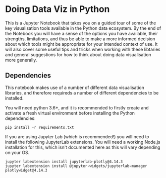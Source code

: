 # Doing Data Viz in Python

This is a Jupyter Notebook that takes you on a guided tour of some of the key 
visualisation tools available in the Python data ecosystem. By the end of the 
Notebook you will have a sense of the options you have available, their 
strengths, limitations, and thus be able to make a more informed decision about 
which tools might be appropriate for your intended context of use. It will also 
cover some useful tips and tricks when working with these libtaries and general 
suggestions for how to think about doing data visualisation more generally.  

## Dependencies

This notebook makes use of a number of different data visualisation libraries,
and therefore requireds a number of different dependencies to be installed.

You will need python 3.6+, and it is recommended to firstly create and activate
a fresh virtual environment before installing the Python dependencies:

    pip install -r requirements.txt

If you are using Jupyter Lab (which is recommended!) you will need to install
the following JupyterLab extensions. You will need a working Node.js
installation for this, which isn't documented here as this will vary depending
on your OS.

    jupyter labextension install jupyterlab-plotly@4.14.3
    jupyter labextension install @jupyter-widgets/jupyterlab-manager plotlywidget@4.14.3
